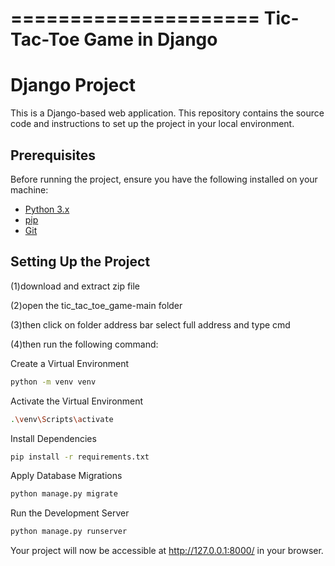 =====================
Tic-Tac-Toe Game in Django
=====================

# Django Project

This is a Django-based web application. This repository contains the source code and instructions to set up the project in your local environment.

## Prerequisites

Before running the project, ensure you have the following installed on your machine:

- [Python 3.x](https://www.python.org/downloads/)
- [pip](https://pip.pypa.io/en/stable/)
- [Git](https://git-scm.com/)

## Setting Up the Project
(1)download and extract zip file

(2)open the tic_tac_toe_game-main folder

(3)then click on folder address bar select full address and type cmd

(4)then run the following command:

Create a Virtual Environment
```bash
python -m venv venv
```
Activate the Virtual Environment
```bash
.\venv\Scripts\activate
```
Install Dependencies
```bash
pip install -r requirements.txt
```

Apply Database Migrations
```bash
python manage.py migrate
```

Run the Development Server
```bash
python manage.py runserver
```

Your project will now be accessible at http://127.0.0.1:8000/ in your browser.





